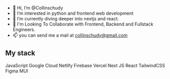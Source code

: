 - 👋 Hi, I’m @Collinschudy
- 👀 I’m interested in python and frontend web development
- 🌱 I’m currently diving deeper into nextjs and react.
- 💞️  I'm Looking To Collaborate with Frontend, Backend and Fullstack Engineers.
- 📫 you can send me a mail at collinschudy@gmail.com

## My stack


JavaScript Google Cloud Netlify Firebase Vercel Next JS React TailwindCSS Figma MUI 

<!---
Collinschudy/Collinschudy is a ✨ special ✨ repository because its `README.md` (this file) appears on your GitHub profile.
You can click the Preview link to take a look at your changes.
--->
